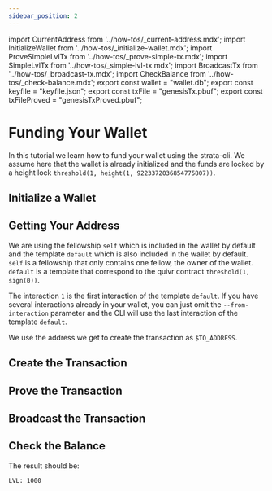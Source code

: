```yaml
---
sidebar_position: 2
---
```


import CurrentAddress from '../how-tos/_current-address.mdx';
import InitializeWallet from '../how-tos/_initialize-wallet.mdx';
import ProveSimpleLvlTx from '../how-tos/_prove-simple-tx.mdx';
import SimpleLvlTx from '../how-tos/_simple-lvl-tx.mdx';
import BroadcastTx from '../how-tos/_broadcast-tx.mdx';
import CheckBalance from '../how-tos/_check-balance.mdx';
export const wallet = "wallet.db";
export const keyfile = "keyfile.json";
export const txFile = "genesisTx.pbuf";
export const txFileProved = "genesisTxProved.pbuf";


# Funding Your Wallet

In this tutorial we learn how to fund your wallet using the strata-cli. We
assume here that the wallet is already initialized and the funds are locked
by a height lock `threshold(1, height(1, 9223372036854775807))`.

## Initialize a Wallet

<InitializeWallet wallet={wallet} keyfile={keyfile} mnemonic="mnemonic.txt" />

## Getting Your Address

<CurrentAddress wallet={wallet} fellowship="self" template="default" interaction="1"/>

We are using the fellowship `self` which is included in the wallet by default
and the template `default` which is also included in the wallet by default.
`self` is a fellowship that only contains one fellow, the owner of the wallet.
`default` is a template that correspond to the quivr contract `threshold(1, sign(0))`. 

The interaction `1` is the first interaction of the template `default`. If you
have several interactions already in your wallet, you can just omit the `--from-interaction`
parameter and the CLI will use the last interaction of the template `default`.

We use the address we get to create the transaction as `$TO_ADDRESS`.

## Create the Transaction

<SimpleLvlTx fellowship="nofellowship" template="genesis" interaction="1" wallet={wallet} token="lvl" keyfile={keyfile} txFile={txFile} />

## Prove the Transaction

<ProveSimpleLvlTx txFile={txFile} keyfile={keyfile} txFileProved={txFileProved} txFile={txFile} wallet={wallet} />

## Broadcast the Transaction

<BroadcastTx txFileProved={txFileProved} />

## Check the Balance

<CheckBalance fellowship="self" template="default" wallet={wallet} />

The result should be:

```
LVL: 1000
```